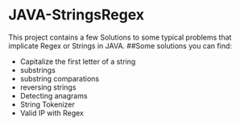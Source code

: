 # JAVA-StringsRegex
This project contains a few Solutions to some typical problems that implicate Regex or Strings in JAVA.
##Some solutions you can find:
* Capitalize the first letter of a string
* substrings
* substring comparations
* reversing strings
* Detecting anagrams
* String Tokenizer
* Valid IP with Regex
